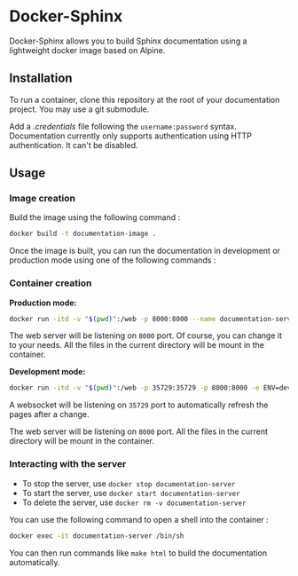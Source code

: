 # Docker-Sphinx

Docker-Sphinx allows you to build Sphinx documentation using a lightweight docker
image based on Alpine.

## Installation

To run a container, clone this repository at the root of your documentation project.
You may use a git submodule.

Add a *.credentials* file following the `username:password` syntax. Documentation
currently only supports authentication using HTTP authentication. It can't be
disabled.

## Usage

### Image creation

Build the image using the following command :

```sh
docker build -t documentation-image .
```

Once the image is built, you can run the documentation in development or production
mode using one of the following commands :

### Container creation

**Production mode:**

```sh
docker run -itd -v "$(pwd)":/web -p 8000:8000 --name documentation-server documentation-image
```

The web server will be listening on `8000` port. Of course, you can change it to your
needs. All the files in the current directory will be mount in the container.

**Development mode:**

```sh
docker run -itd -v "$(pwd)":/web -p 35729:35729 -p 8000:8000 -e ENV=dev --name documentation-server documentation-image
```

A websocket will be listening on `35729` port to automatically refresh the pages
after a change.

The web server will be listening on `8000` port. All the files in the current
directory will be mount in the container.

### Interacting with the server

- To stop the server, use `docker stop documentation-server`
- To start the server, use `docker start documentation-server`
- To delete the server, use `docker rm -v documentation-server`

You can use the following command to open a shell into the container :

```sh
docker exec -it documentation-server /bin/sh
```

You can then run commands like `make html` to build the documentation automatically.
